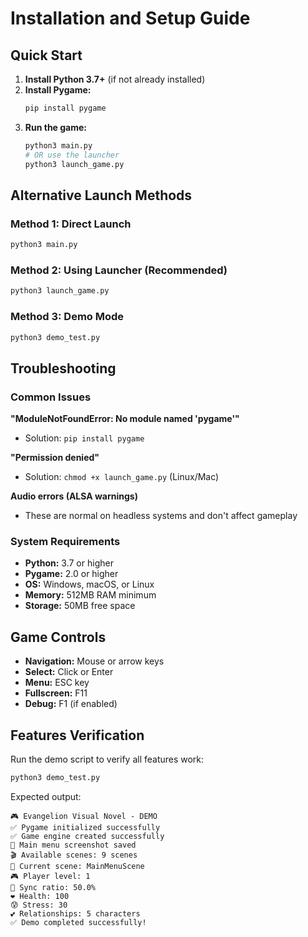 # Installation and Setup Guide

## Quick Start

1. **Install Python 3.7+** (if not already installed)
2. **Install Pygame:**
   ```bash
   pip install pygame
   ```
3. **Run the game:**
   ```bash
   python3 main.py
   # OR use the launcher
   python3 launch_game.py
   ```

## Alternative Launch Methods

### Method 1: Direct Launch
```bash
python3 main.py
```

### Method 2: Using Launcher (Recommended)
```bash
python3 launch_game.py
```

### Method 3: Demo Mode
```bash
python3 demo_test.py
```

## Troubleshooting

### Common Issues

**"ModuleNotFoundError: No module named 'pygame'"**
- Solution: `pip install pygame`

**"Permission denied"**
- Solution: `chmod +x launch_game.py` (Linux/Mac)

**Audio errors (ALSA warnings)**
- These are normal on headless systems and don't affect gameplay

### System Requirements

- **Python:** 3.7 or higher
- **Pygame:** 2.0 or higher  
- **OS:** Windows, macOS, or Linux
- **Memory:** 512MB RAM minimum
- **Storage:** 50MB free space

## Game Controls

- **Navigation:** Mouse or arrow keys
- **Select:** Click or Enter
- **Menu:** ESC key
- **Fullscreen:** F11
- **Debug:** F1 (if enabled)

## Features Verification

Run the demo script to verify all features work:
```bash
python3 demo_test.py
```

Expected output:
```
🎮 Evangelion Visual Novel - DEMO
✅ Pygame initialized successfully
✅ Game engine created successfully
📸 Main menu screenshot saved
🎬 Available scenes: 9 scenes
🎯 Current scene: MainMenuScene
🎮 Player level: 1
🔄 Sync ratio: 50.0%
❤️ Health: 100
😰 Stress: 30
💕 Relationships: 5 characters
✅ Demo completed successfully!
```